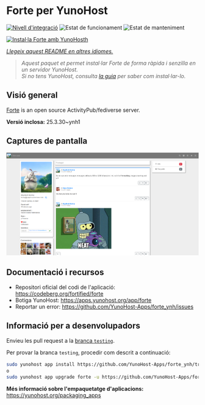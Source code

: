 <!--
N.B.: Aquest README ha estat generat automàticament per <https://github.com/YunoHost/apps/tree/master/tools/readme_generator>
NO s'ha de modificar manualment.
-->

# Forte per YunoHost

[![Nivell d'integració](https://apps.yunohost.org/badge/integration/forte)](https://ci-apps.yunohost.org/ci/apps/forte/)
![Estat de funcionament](https://apps.yunohost.org/badge/state/forte)
![Estat de manteniment](https://apps.yunohost.org/badge/maintained/forte)

[![Instal·la Forte amb YunoHosth](https://install-app.yunohost.org/install-with-yunohost.svg)](https://install-app.yunohost.org/?app=forte)

*[Llegeix aquest README en altres idiomes.](./ALL_README.md)*

> *Aquest paquet et permet instal·lar Forte de forma ràpida i senzilla en un servidor YunoHost.*  
> *Si no tens YunoHost, consulta [la guia](https://yunohost.org/install) per saber com instal·lar-lo.*

## Visió general

[Forte](https://codeberg.org/fortified/forte/) is an open source ActivityPub/fediverse server.


**Versió inclosa:** 25.3.30~ynh1

## Captures de pantalla

![Captures de pantalla de Forte](./doc/screenshots/example.png)

## Documentació i recursos

- Repositori oficial del codi de l'aplicació: <https://codeberg.org/fortified/forte>
- Botiga YunoHost: <https://apps.yunohost.org/app/forte>
- Reportar un error: <https://github.com/YunoHost-Apps/forte_ynh/issues>

## Informació per a desenvolupadors

Envieu les pull request a la [branca `testing`](https://github.com/YunoHost-Apps/forte_ynh/tree/testing).

Per provar la branca `testing`, procedir com descrit a continuació:

```bash
sudo yunohost app install https://github.com/YunoHost-Apps/forte_ynh/tree/testing --debug
o
sudo yunohost app upgrade forte -u https://github.com/YunoHost-Apps/forte_ynh/tree/testing --debug
```

**Més informació sobre l'empaquetatge d'aplicacions:** <https://yunohost.org/packaging_apps>
